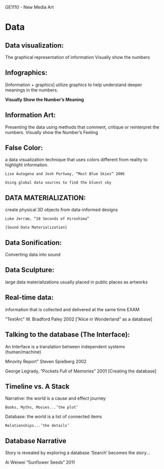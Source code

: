 
GE1110 - New Media Art 

# Data

## Data visualization:

The graphical representation of information
Visually show the numbers

## Infographics:

[Information + graphics] utilize graphics
to help understand deeper meanings in the numbers.

**Visually Show the Number’s Meaning**

## Information Art: 

Presenting the data using methods that
comment, critique or reinterpret the numbers. 
Visually show the Number’s Feeling

## False Color: 

a data visualization technique that uses colors different from reality to highlight information.

    Lise Autogena and Josh Portway, “Most Blue Skies” 2006

    Using global data sources to find the bluest sky

## DATA MATERIALIZATION: 

create physical 3D objects from data-informed designs

    Luke Jerram, “28 Seconds of Hiroshima”

    [Sound Data Materialization]

## Data Sonification: 

Converting data into sound

## Data Sculpture: 

large data materializations usually
placed in public places as artworks

## Real-time data: 

information that is collected and
delivered at the same time EXAM

“TextArc” W. Bradford Paley 2002 [”Alice in Wonderland” as a database]

## Talking to the database (The Interface):

An Interface is a translation between independent systems (human/machine)

Minority Report” Steven Spielberg 2002

George Legrady, “Pockets Full of Memories” 2001
[Creating the database]

## Timeline vs. A Stack

Narrative: 
the world is a cause and effect journey 

    Books, Myths, Movies...’the plot’

Database: 
the world is a list of connected items

    Relationships...’the details’

## Database Narrative

Story is revealed by exploring a database
‘Search’ becomes the story...

Ai Weiwei “Sunflower Seeds” 2011